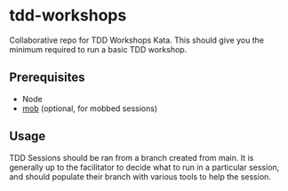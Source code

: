 # tdd-workshops

Collaborative repo for TDD Workshops Kata. This should give you the minimum required to run a basic TDD workshop.

## Prerequisites

- Node
- [mob](https://github.com/remotemobprogramming/mob) (optional, for mobbed sessions)

## Usage

TDD Sessions should be ran from a branch created from main. It is generally up to the facilitator to decide what to run in a particular session, and should populate their branch with various tools to help the session.